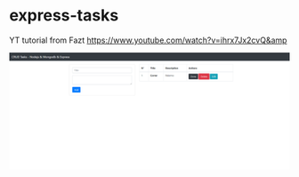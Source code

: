 # express-tasks
YT tutorial from Fazt https://www.youtube.com/watch?v=ihrx7Jx2cvQ&amp

![](docs/screen.PNG)
